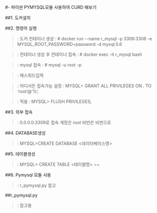 #- 파이썬 PYMYSQL모듈 사용하여 CURD 해보기

##1. 도커설치

##2. 명령어 실행
>: 도커 컨테이너 생성 : # docker run --name r_mysql -p 3306:3306 -e MYSQL_ROOT_PASSWORD=password -d mysql:5.6

>: 컨테이너 생성 후 컨테이너 접속 :  # docker exec -it r_mysql bash

>: mysql 접속 :  # mysql -u root -p

>: 패스워드입력

>: 어디서든 접속가능 설정 :  MYSQL> GRANT ALL PRIVILEGES ON *.* TO ‘root’@‘%’;

>: 적용 : MYSQL> FLUSH PRIVILEGES;


##3. 외부 접속
>: 0.0.0.0:3309로 접속 계정은 root 비번은 비번으로

##4. DATABASE생성
>: MYSQL>CREATE DATABASE <데이터베이스명>

##5. 테이블생성 
>: MYSQL> CREATE TABLE <테이블명> ~~

##6. Pymysql 모듈 사용
>: r_pymysql.py 참고


##r_pymysql.py
>: 참고용
